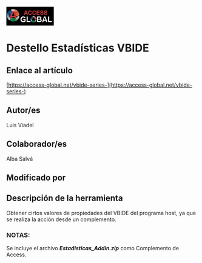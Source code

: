 ﻿![Access-global](/blob/main/Images/Logo1.png)
# Destello Estadísticas VBIDE
## Enlace al artículo
[https://access-global.net/vbide-series-](https://access-global.net/vbide-series-)
## Autor/es
Luis Viadel
## Colaborador/es
Alba Salvá
## Modificado por

## Descripción de la herramienta
Obtener cirtos valores de propiedades del VBIDE del programa host, ya que se realiza la acción desde un complemento.

### NOTAS:
Se incluye el archivo __*Estadisticas_Addin.zip*__ como Complemento de Access.
